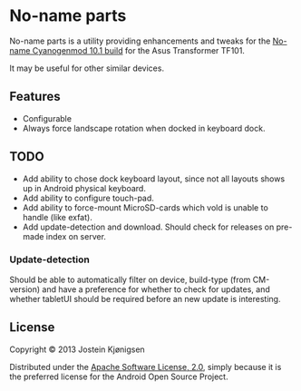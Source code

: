 # No-name parts

No-name parts is a utility providing enhancements and tweaks for the 
[No-name Cyanogenmod 10.1 build](http://forum.xda-developers.com/showthread.php?t=2159089) for
the Asus Transformer TF101.

It may be useful for other similar devices.

## Features

* Configurable
* Always force landscape rotation when docked in keyboard dock.

## TODO

* Add ability to chose dock keyboard layout, since not all layouts shows up in Android physical keyboard.
* Add ability to configure touch-pad.
* Add ability to force-mount MicroSD-cards which vold is unable to handle (like exfat).
* Add update-detection and download. Should check for releases on pre-made index on server.

### Update-detection

Should be able to automatically filter on device, build-type (from CM-version) and have a
preference for whether to check for updates, and whether tabletUI should be required before
an new update is interesting.

## License

Copyright © 2013 Jostein Kjønigsen

Distributed under the [Apache Software License, 2.0](http://www.apache.org/licenses/LICENSE-2.0),
simply because it is the preferred license for the Android Open Source Project.

